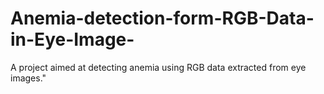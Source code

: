 # Anemia-detection-form-RGB-Data-in-Eye-Image-
A project aimed at detecting anemia using RGB data extracted from eye images."
